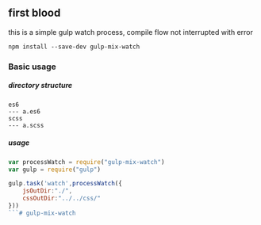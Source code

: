 ## first blood 
this is a simple gulp watch process, compile flow not interrupted with error
    
    npm install --save-dev gulp-mix-watch
### Basic usage
##### directory structure
    es6
    --- a.es6
    scss
    --- a.scss        

##### usage
``` javascript
var processWatch = require("gulp-mix-watch")
var gulp = require("gulp")

gulp.task('watch',processWatch({
    jsOutDir:"./",
    cssOutDir:"../../css/"
}))
```# gulp-mix-watch
